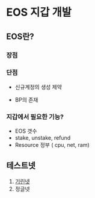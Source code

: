 # EOS 지갑 개발

## EOS란?

### 장점

### 단점

- 신규계정의 생성 제약

- BP의 존재

### 지갑에서 필요한 기능?

- EOS 갯수
- stake, unstake, refund
- Resource  정부 ( cpu, net, ram)

## 테스트넷

1. [기린넷](https://www.cryptokylin.io/) 
2. 정글넷

